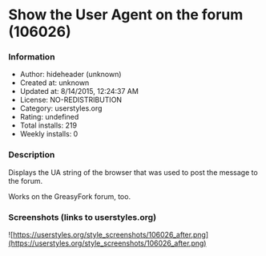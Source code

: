 # Show the User Agent on the forum (106026)

### Information
- Author: hideheader (unknown)
- Created at: unknown
- Updated at: 8/14/2015, 12:24:37 AM
- License: NO-REDISTRIBUTION
- Category: userstyles.org
- Rating: undefined
- Total installs: 219
- Weekly installs: 0


### Description
Displays the UA string of the browser that was used to post the message to the forum. 

Works on the GreasyFork forum, too.


### Screenshots (links to userstyles.org)
![https://userstyles.org/style_screenshots/106026_after.png](https://userstyles.org/style_screenshots/106026_after.png)


